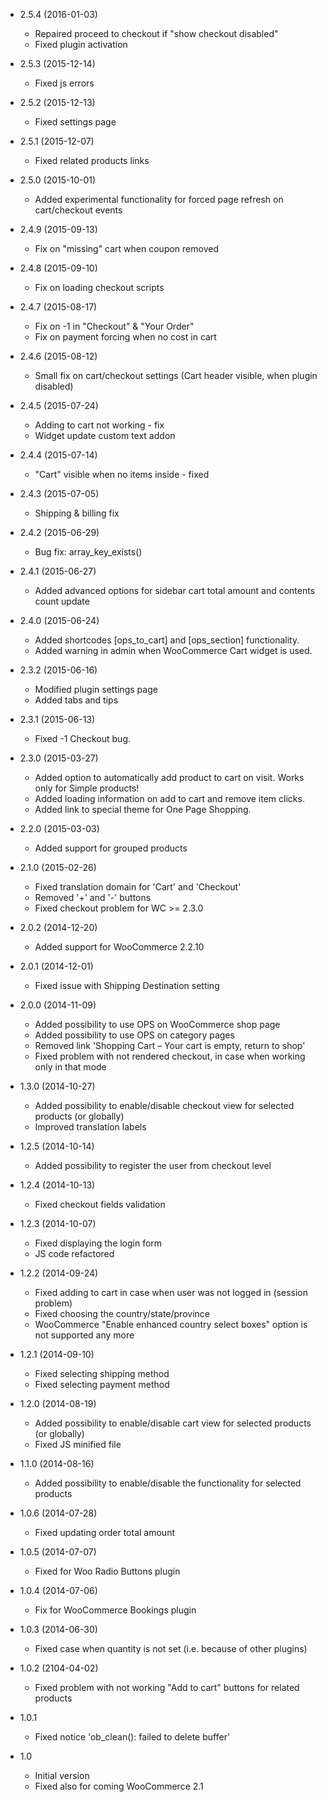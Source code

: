 * 2.5.4 (2016-01-03)
    * Repaired proceed to checkout if "show checkout disabled"
    * Fixed plugin activation

* 2.5.3 (2015-12-14)
    * Fixed js errors

* 2.5.2 (2015-12-13)
    * Fixed settings page

* 2.5.1 (2015-12-07)
    * Fixed related products links

* 2.5.0 (2015-10-01)
    * Added experimental functionality for forced page refresh on cart/checkout events

* 2.4.9 (2015-09-13)
    * Fix on "missing" cart when coupon removed

* 2.4.8 (2015-09-10)
    * Fix on loading checkout scripts

* 2.4.7 (2015-08-17)
    * Fix on -1 in "Checkout" & "Your Order"
    * Fix on payment forcing when no cost in cart

* 2.4.6 (2015-08-12)
    * Small fix on cart/checkout settings (Cart header visible, when plugin disabled)

* 2.4.5 (2015-07-24)
    * Adding to cart not working - fix
    * Widget update custom text addon

* 2.4.4 (2015-07-14)
	* "Cart" visible when no items inside - fixed

* 2.4.3 (2015-07-05)
	* Shipping & billing fix

* 2.4.2 (2015-06-29)
	* Bug fix: array_key_exists()

* 2.4.1 (2015-06-27)
	* Added advanced options for sidebar cart total amount and contents count update

* 2.4.0 (2015-06-24)
	* Added shortcodes [ops_to_cart] and [ops_section] functionality.
	* Added warning in admin when WooCommerce Cart widget is used.

* 2.3.2 (2015-06-16)
	* Modified plugin settings page
	* Added tabs and tips

* 2.3.1 (2015-06-13)
	* Fixed -1 Checkout bug.

* 2.3.0 (2015-03-27)
    * Added option to automatically add product to cart on visit. Works only for Simple products!
    * Added loading information on add to cart and remove item clicks.
    * Added link to special theme for One Page Shopping.

* 2.2.0 (2015-03-03)
    * Added support for grouped products

* 2.1.0 (2015-02-26)
    * Fixed translation domain for 'Cart' and 'Checkout'
    * Removed '+' and '-' buttons
    * Fixed checkout problem for WC >= 2.3.0

* 2.0.2 (2014-12-20)
    * Added support for WooCommerce 2.2.10

* 2.0.1 (2014-12-01)
    * Fixed issue with Shipping Destination setting

* 2.0.0 (2014-11-09)
    * Added possibility to use OPS on WooCommerce shop page
    * Added possibility to use OPS on category pages
    * Removed link 'Shopping Cart – Your cart is empty, return to shop'
    * Fixed problem with not rendered checkout, in case when working only in that mode

* 1.3.0 (2014-10-27)
    * Added possibility to enable/disable checkout view for selected products (or globally)
    * Improved translation labels

* 1.2.5 (2014-10-14)
    * Added possibility to register the user from checkout level

* 1.2.4 (2014-10-13)
    * Fixed checkout fields validation

* 1.2.3 (2014-10-07)
    * Fixed displaying the login form
    * JS code refactored

* 1.2.2 (2014-09-24)
    * Fixed adding to cart in case when user was not logged in (session problem)
    * Fixed choosing the country/state/province
    * WooCommerce "Enable enhanced country select boxes" option is not supported any more

* 1.2.1 (2014-09-10)
    * Fixed selecting shipping method
    * Fixed selecting payment method

* 1.2.0 (2014-08-19)
    * Added possibility to enable/disable cart view for selected products (or globally)
    * Fixed JS minified file

* 1.1.0 (2014-08-16)
    * Added possibility to enable/disable the functionality for selected products

* 1.0.6 (2014-07-28)
    * Fixed updating order total amount

* 1.0.5 (2014-07-07)
    * Fixed for Woo Radio Buttons plugin

* 1.0.4 (2014-07-06)
    * Fix for WooCommerce Bookings plugin

* 1.0.3 (2014-06-30)
    * Fixed case when quantity is not set (i.e. because of other plugins)

* 1.0.2 (2104-04-02)
    * Fixed problem with not working "Add to cart" buttons for related products

* 1.0.1
    * Fixed notice 'ob_clean(): failed to delete buffer'

* 1.0
    * Initial version
    * Fixed also for coming WooCommerce 2.1
